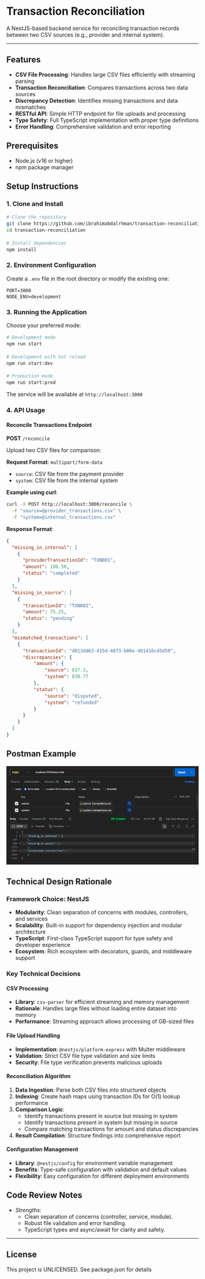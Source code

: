 # Transaction Reconciliation

A NestJS-based backend service for reconciling transaction records between two CSV sources (e.g., provider and internal system).

---

## Features

- **CSV File Processing**: Handles large CSV files efficiently with streaming parsing
- **Transaction Reconciliation**: Compares transactions across two data sources
- **Discrepancy Detection**: Identifies missing transactions and data mismatches
- **RESTful API**: Simple HTTP endpoint for file uploads and processing
- **Type Safety**: Full TypeScript implementation with proper type definitions
- **Error Handling**: Comprehensive validation and error reporting

## Prerequisites

- Node.js (v16 or higher)
- npm package manager

## Setup Instructions

### 1. Clone and Install

```bash
# Clone the repository
git clone https://github.com/ibrahimabdalrhman/transaction-reconciliation
cd transaction-reconciliation

# Install dependencies
npm install
```

### 2. Environment Configuration

Create a `.env` file in the root directory or modify the existing one:

```env
PORT=3000
NODE_ENV=development
```

### 3. Running the Application

Choose your preferred mode:

```bash
# Development mode
npm run start

# Development with hot reload
npm run start:dev

# Production mode
npm run start:prod
```

The service will be available at `http://localhost:3000`

### 4. API Usage

#### Reconcile Transactions Endpoint

**POST** `/reconcile`

Upload two CSV files for comparison:

**Request Format**: `multipart/form-data`
- `source`: CSV file from the payment provider
- `system`: CSV file from the internal system

**Example using curl**:
```bash
curl -X POST http://localhost:3000/reconcile \
  -F "source=@provider_transactions.csv" \
  -F "system=@internal_transactions.csv"
```

**Response Format**:
```json
{
  "missing_in_internal": [
    {
      "providerTransactionId": "TXN001",
      "amount": 100.50,
      "status": "completed"
    }
  ],
  "missing_in_source": [
    {
      "transactionId": "TXN002", 
      "amount": 75.25,
      "status": "pending"
    }
  ],
  "mismatched_transactions": [
    {
      "transactionId": "d013dd63-415d-46f3-b06e-491416cd5d59",
      "discrepancies": {
          "amount": {
              "source": 837.3,
              "system": 830.77
          },
          "status": {
              "source": "disputed",
              "system": "refunded"
          }
      }
    }
  ]
}
```

## Postman Example 

#### ![alt text](image.png)

## Technical Design Rationale

### Framework Choice: NestJS
- **Modularity**: Clean separation of concerns with modules, controllers, and services
- **Scalability**: Built-in support for dependency injection and modular architecture
- **TypeScript**: First-class TypeScript support for type safety and developer experience
- **Ecosystem**: Rich ecosystem with decorators, guards, and middleware support

### Key Technical Decisions

#### CSV Processing
- **Library**: `csv-parser` for efficient streaming and memory management
- **Rationale**: Handles large files without loading entire dataset into memory
- **Performance**: Streaming approach allows processing of GB-sized files

#### File Upload Handling
- **Implementation**: `@nestjs/platform-express` with Multer middleware
- **Validation**: Strict CSV file type validation and size limits
- **Security**: File type verification prevents malicious uploads

#### Reconciliation Algorithm
1. **Data Ingestion**: Parse both CSV files into structured objects
2. **Indexing**: Create hash maps using transaction IDs for O(1) lookup performance
3. **Comparison Logic**:
   - Identify transactions present in source but missing in system
   - Identify transactions present in system but missing in source  
   - Compare matching transactions for amount and status discrepancies
4. **Result Compilation**: Structure findings into comprehensive report

#### Configuration Management
- **Library**: `@nestjs/config` for environment variable management
- **Benefits**: Type-safe configuration with validation and default values
- **Flexibility**: Easy configuration for different deployment environments


## Code Review Notes

- *Strengths:*
  - Clean separation of concerns (controller, service, module).
  - Robust file validation and error handling.
  - TypeScript types and async/await for clarity and safety.


---

## License

This project is UNLICENSED. See package.json for details